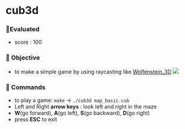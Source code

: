 # cub3d

### :mag_right:Evaluated
+ score : 100
### :mag_right: Objective
- to make a simple game by using raycasting like [Wolfenstein_3D](https://en.wikipedia.org/wiki/Wolfenstein_3D)
![](./cub3d.gif)
### :mag_right: Commands
- to play a game: ```make``` -> ```./cub3d map_basic.cub```
- Left and Right **arrow keys** :  look left and right in the maze
- **W**(go forward), **A**(go left), **S**(go backward), **D**(go right)
- press **ESC** to exit